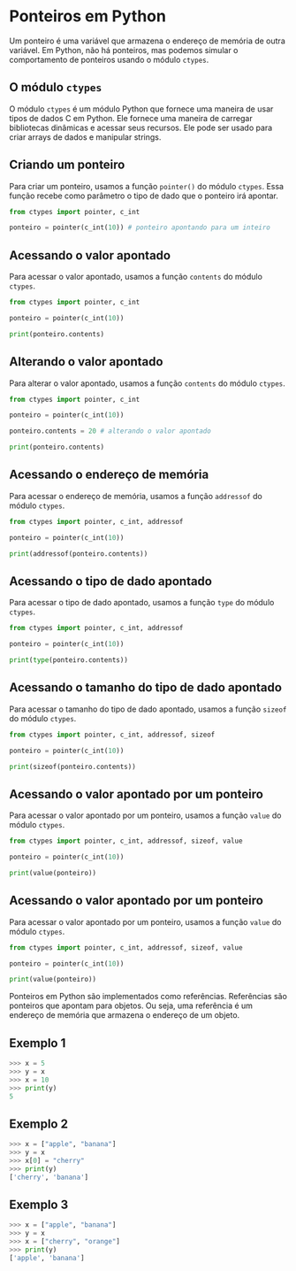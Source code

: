 # Ponteiros em Python 

Um ponteiro é uma variável que armazena o endereço de memória de outra variável. Em Python, não há ponteiros, mas podemos simular o comportamento de ponteiros usando o módulo `ctypes`. 

## O módulo `ctypes`

O módulo `ctypes` é um módulo Python que fornece uma maneira de usar tipos de dados C em Python. Ele fornece uma maneira de carregar bibliotecas dinâmicas e acessar seus recursos. Ele pode ser usado para criar arrays de dados e manipular strings.

## Criando um ponteiro

Para criar um ponteiro, usamos a função `pointer()` do módulo `ctypes`. Essa função recebe como parâmetro o tipo de dado que o ponteiro irá apontar. 

```python
from ctypes import pointer, c_int

ponteiro = pointer(c_int(10)) # ponteiro apontando para um inteiro

```

## Acessando o valor apontado

Para acessar o valor apontado, usamos a função `contents` do módulo `ctypes`. 

```python
from ctypes import pointer, c_int

ponteiro = pointer(c_int(10))

print(ponteiro.contents)
```

## Alterando o valor apontado

Para alterar o valor apontado, usamos a função `contents` do módulo `ctypes`. 

```python
from ctypes import pointer, c_int

ponteiro = pointer(c_int(10))

ponteiro.contents = 20 # alterando o valor apontado

print(ponteiro.contents)
```

## Acessando o endereço de memória

Para acessar o endereço de memória, usamos a função `addressof` do módulo `ctypes`. 

```python
from ctypes import pointer, c_int, addressof

ponteiro = pointer(c_int(10))

print(addressof(ponteiro.contents))
```

## Acessando o tipo de dado apontado

Para acessar o tipo de dado apontado, usamos a função `type` do módulo `ctypes`. 

```python
from ctypes import pointer, c_int, addressof

ponteiro = pointer(c_int(10))

print(type(ponteiro.contents))
```

## Acessando o tamanho do tipo de dado apontado

Para acessar o tamanho do tipo de dado apontado, usamos a função `sizeof` do módulo `ctypes`. 

```python
from ctypes import pointer, c_int, addressof, sizeof

ponteiro = pointer(c_int(10))

print(sizeof(ponteiro.contents))
```

## Acessando o valor apontado por um ponteiro

Para acessar o valor apontado por um ponteiro, usamos a função `value` do módulo `ctypes`. 

```python
from ctypes import pointer, c_int, addressof, sizeof, value

ponteiro = pointer(c_int(10))

print(value(ponteiro))
```

## Acessando o valor apontado por um ponteiro

Para acessar o valor apontado por um ponteiro, usamos a função `value` do módulo `ctypes`. 

```python
from ctypes import pointer, c_int, addressof, sizeof, value

ponteiro = pointer(c_int(10))

print(value(ponteiro))
```


Ponteiros em Python são implementados como referências. Referências são ponteiros que apontam para objetos. Ou seja, uma referência é um endereço de memória que armazena o endereço de um objeto.

## Exemplo 1

```python
>>> x = 5
>>> y = x
>>> x = 10
>>> print(y)
5
```

## Exemplo 2

```python
>>> x = ["apple", "banana"]
>>> y = x
>>> x[0] = "cherry"
>>> print(y)
['cherry', 'banana']
```

## Exemplo 3

```python
>>> x = ["apple", "banana"]
>>> y = x
>>> x = ["cherry", "orange"]
>>> print(y)
['apple', 'banana']
```

